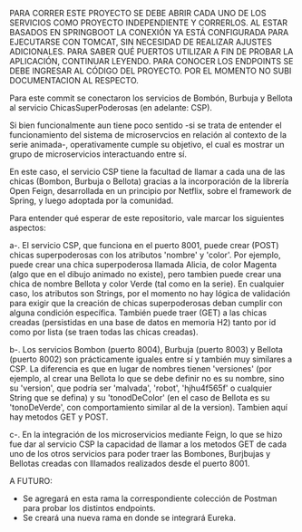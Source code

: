 PARA CORRER ESTE PROYECTO SE DEBE ABRIR CADA UNO DE LOS SERVICIOS COMO PROYECTO INDEPENDIENTE Y CORRERLOS. AL ESTAR BASADOS EN SPRINGBOOT LA CONEXIÓN YA ESTÁ CONFIGURADA PARA EJECUTARSE CON TOMCAT, SIN NECESIDAD DE REALIZAR AJUSTES ADICIONALES. PARA SABER QUÉ PUERTOS UTILIZAR A FIN DE PROBAR LA APLICACIÓN, CONTINUAR LEYENDO. PARA CONOCER LOS ENDPOINTS SE DEBE INGRESAR AL CÓDIGO DEL PROYECTO. POR EL MOMENTO NO SUBI DOCUMENTACION AL RESPECTO.

Para este commit se conectaron los servicios de Bombón, Burbuja y Bellota al servicio ChicasSuperPoderosas (en adelante: CSP).

Si bien funcionalmente aun tiene poco sentido -si se trata de entender el funcionamiento del sistema de microservcios en relación al contexto de la serie animada-, operativamente cumple su objetivo, el cual es mostrar un grupo de microservicios interactuando entre sí.

En este caso, el servicio CSP tiene la facultad de llamar a cada una de las chicas (Bombon, Burbuja o Bellota) gracias a la incorporación de la librería Open Feign, desarrollada en un principio por Netflix, sobre el framework de Spring, y luego adoptada por la comunidad.

Para entender qué esperar de este repositorio, vale marcar los siguientes aspectos:

a-. El servicio CSP, que funciona en el puerto 8001, puede crear (POST) chicas superpoderosas con los atributos 'nombre' y 'color'. Por ejemplo, puede crear una chica superpoderosa llamada Alicia, de color Magenta (algo que en el dibujo animado no existe), pero tambien puede crear una chica de nombre Bellota y color Verde (tal como en la serie). En cualquier caso, los atributos son Strings, por el momento no hay lógica de validación para exigir que la creación de chicas superpoderosas deban cumplir con alguna condición específica. También puede traer (GET) a las chicas creadas (persistidas en una base de datos en memoria H2) tanto por id como por lista (se traen todas las chicas creadas).

b-. Los servicios Bombon (puerto 8004), Burbuja (puerto 8003) y Bellota (puerto 8002) son prácticamente iguales entre sí y también muy similares a CSP. La diferencia es que en lugar de nombres tienen 'versiones' (por ejemplo, al crear una Bellota lo que se debe definir no es su nombre, sino su 'version', que podría ser 'malvada', 'robot', 'hjhu4f565f' o cualquier String que se defina) y su 'tonodDeColor' (en el caso de Bellota es su 'tonoDeVerde', con comportamiento similar al de la version). Tambien aquí hay metodos GET y POST.

c-. En la integración de los microservicios mediante Feign, lo que se hizo fue dar al servicio CSP la capacidad de llamar a los metodos GET de cada uno de los otros servicios para poder traer las Bombones, Burjbujas y Bellotas creadas con lllamados realizados desde el puerto 8001.

A FUTURO:

- Se agregará en esta rama la correspondiente colección de Postman para probar los distintos endpoints.
- Se creará una nueva rama en donde se integrará Eureka.
